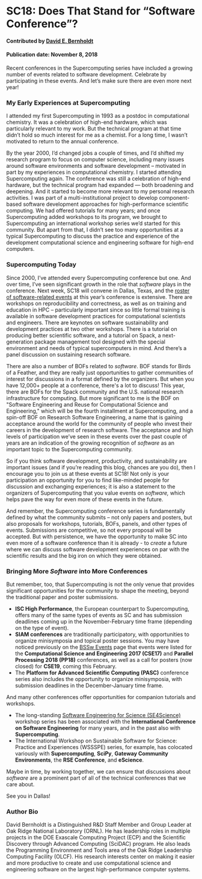 # SC18: Does That Stand for “Software Conference”?

#### Contributed by [David E. Bernholdt](https://github.com/bernhold "David Bernholdt GitHub Profile")

#### Publication date: November 8, 2018

Recent conferences in the Supercomputing series have included a growing number
of events related to software development. Celebrate by participating in these
events. And let’s make sure there are even more next year!

### My Early Experiences at Supercomputing

I attended my first Supercomputing in 1993 as a postdoc in computational
chemistry. It was a celebration of high-end hardware, which was particularly
relevant to my work. But the technical program at that time didn’t hold so much
interest for me as a chemist. For a long time, I wasn’t motivated to return to
the annual conference.

By the year 2000, I’d changed jobs a couple of times, and I’d shifted my
research program to focus on computer science, including many issues around
software environments and software development – motivated in part by my
experiences in computational chemistry. I started attending Supercomputing
again. The conference was still a celebration of high-end hardware, but the
technical program had expanded — both broadening and deepening. And it started to
become more relevant to my personal research activities. I was part of a
multi-institutional project to develop component-based software development
approaches for high-performance scientific computing. We had offered tutorials for
many years; and once Supercomputing added workshops to its program, we brought to
Supercomputing
an international workshop series we’d started for this community. But apart from that, I didn’t see too many opportunities at a
typical Supercomputing to discuss the practice and experience of the development
computational science and engineering software for high-end computers.

### Supercomputing Today

Since 2000, I’ve attended every Supercomputing conference but one. And over
time, I’ve seen significant growth in the role that *software* plays in the
conference. Next week, SC18 will convene in Dallas, Texas, and the [roster of
software-related events](https://bssw.io/events/sc18-software-related-events) at
this year’s conference is extensive. There are workshops on
reproducibility and correctness, as well as on training and education in HPC –
particularly important since so little formal training is available in
software development practices for computational scientists and engineers. There are keynotes on software sustainability and development practices at two other workshops. There is a tutorial on producing better scientific software, and
a tutorial on Spack, a next-generation package management tool designed with the
special environment and needs of typical supercomputers in mind. And there’s a
panel discussion on sustaining research software. 

There are also a number of BOFs related to *software*. BOF stands for Birds of a Feather, and they are really just
opportunities to gather communities of interest for discussions in a format
defined by the organizers. But when you have 12,000+ people at a conference,
there's a lot to discuss! This year, there are BOFs for the Spack
community and the U.S. national research infrastructure for computing. But more
significant to me is the BOF on "Software Engineering and Reuse for Computational
Science and Engineering," which will be the fourth installment at Supercomputing,
and a spin-off BOF on Research Software Engineering, a name that is gaining
acceptance around the world for the community of people who invest their careers
in the development of research software. The acceptance and high levels
of participation we’ve seen in these events over the past couple of years are an
indication of the growing recognition of *software* as an important topic to the
Supercomputing community.

So if you think software development, productivity, and sustainability are
important issues (and if you’re reading this blog, chances are you do), then I
encourage you to join us at these events at SC18! Not only is your participation 
an opportunity for you to find like-minded people for discussion and exchanging experiences; it is also a statement to the organizers of Supercomputing that you value events on
*software,* which helps pave the way for even more of these events in the future.

And remember, the Supercomputing conference series is
fundamentally defined by what the community submits – not only papers and
posters, but also proposals for workshops, tutorials, BOFs, panels, and other
types of events. Submissions are competitive, so not every proposal will be accepted.
But with persistence, we have the opportunity to make SC into even more
of a software conference than it is already - to *create* a future where we can discuss
software development experiences on par with the scientific results and the big
iron on which they were obtained.

### Bringing More *Software* into More Conferences

But remember, too, that Supercomputing is not the only venue that provides
significant opportunities for the community to shape the meeting, beyond the
traditional paper and poster submissions. 

- **ISC High Performance**, the European counterpart to Supercomputing, offers many of the same types of events as SC and
has submission deadlines coming up in the November-February time frame
(depending on the type of event). 
- **SIAM conferences** are traditionally participatory, with opportunities to organize minisymposia and topical poster
sessions. You may have noticed previously on the [BSSw Events](https://bssw.io/events) page that events were listed for the **Computational Science and Engineering 2017 (CSE17)** and **Parallel Processing 2018 (PP18)** conferences, as well as a call for posters (now closed) for **CSE19**, coming this February. 
- The **Platform for Advanced Scientific Computing (PASC)** conference series also includes the opportunity to organize minisymposia, with submission deadlines in the December-January time frame. 

And many other conferences offer opportunities for companion tutorials and workshops. 

- The long-standing [Software Engineering for Science (SE4Science)](https://bssw.io/resources/software-engineering-for-science-se4science) workshop series has been associated with the **International Conference on Software Engineering** for many years, and in the past also with **Supercomputing**.
- The International Workshop on Sustainable Software for Science: Practice and Experiences (WSSSPE) series, for example, has colocated variously with **Supercomputing**, **SciPy**, **Gateway Community Environments**, the **RSE Conference**, and **eScience**.

Maybe in time, by working together, we can ensure that discussions about *software* are a prominent part of all of the technical conferences that we care about.

See you in Dallas!

### Author Bio

David Bernholdt is a Distinguished R&D Staff Member and Group Leader at Oak Ridge National Laboratory (ORNL). He has leadership roles in multiple projects in the DOE Exascale Computing Project (ECP) and the Scientific Discovery through Advanced Computing (SciDAC) program. He also leads the Programming Environment and Tools area of the Oak Ridge Leadership Computing Facility (OLCF). His research interests center on making it easier and more productive to create and use computational science and engineering software on the largest high-performance computer systems.

<!--- Guidance for blog author bios:
•       Length: 50-100 words.
•       Can include hyperlinks.
•       Mention your current position, employer, a bit about your background.
•       Include info about your interests related to software productivity and sustainability.
•       Anything else you want to mention.
--->


<!---
Publish: yes
RSS update: 2018-11-08
Categories: Collaboration
Topics: projects and organizations
Tags: bssw-blog-article
Level: 2
Prerequisites: default
Aggregate: none
--->
